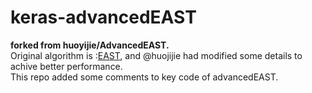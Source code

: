 # keras-advancedEAST
**forked from huoyijie/AdvancedEAST.**  
Original algorithm is :[EAST](https://arxiv.org/pdf/1704.03155v2.pdf), and @huojijie had modified some details to achive better performance.   
This repo added some comments to key code of advancedEAST.
